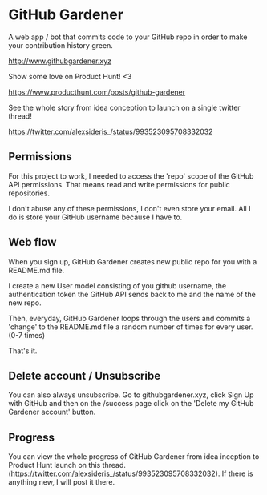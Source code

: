 # GitHub Gardener

A web app / bot that commits code to your GitHub repo in order to make your contribution history green.

http://www.githubgardener.xyz

Show some love on Product Hunt! <3

https://www.producthunt.com/posts/github-gardener

See the whole story from idea conception to launch on a single twitter thread!

https://twitter.com/alexsideris_/status/993523095708332032

## Permissions

For this project to work, I needed to access the 'repo' scope of the GitHub API permissions. That means read and write permissions for public repositories.

I don't abuse any of these permissions, I don't even store your email. All I do is store your GitHub username because I have to.

## Web flow

When you sign up, GitHub Gardener creates new public repo for you with a README.md file.  

I create a new User model consisting of you github username, the authentication token the GitHub API sends back to me and the name of the new repo. 

Then, everyday, GitHub Gardener loops through the users and commits a 'change' to the README.md file a random number of times for every user. (0-7 times)

That's it.

## Delete account / Unsubscribe

You can also always unsubscribe. Go to githubgardener.xyz, click Sign Up with GitHub and then on the /success page click on the 'Delete my GitHub Gardener account' button.

## Progress

You can view the whole progress of GitHub Gardener from idea inception to Product Hunt launch on this thread. (https://twitter.com/alexsideris_/status/993523095708332032). If there is anything new, I will post it there.
